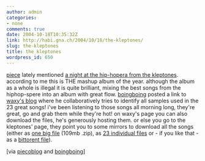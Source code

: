 ```yaml
---
author: admin
categories:
- none
comments: true
date: 2004-10-18T10:35:32Z
link: http://habi.gna.ch/2004/10/18/the-kleptones/
slug: the-kleptones
title: the kleptones
wordpress_id: 650
---
```


[piece](http://www.web-laun.ch/pieceoBlog/index.php?p=1354) lately mentioned [a night at the hip-hopera from the kleptones](http://www.kleptones.com/pages/downloads_hiphopera.html). according to me this is THE mashup album of the year. although the album as a whole is illegal it is quite brilliant, mixing the best songs from the hiphop-spere into an album with great flow.
[boingboing](http://www.boingboing.net/2004/09/28/catalogue_of_the_kle.html) posted a link to [waxy's blog](http://www.waxy.org/archive/2004/09/23/kleptone.shtml) where he collaboratively tries to identify all samples used in the 23 great songs! i've been listening to those songs  all morning long, they're great, go and grab them while they're hot!
on waxy's page you can also download the files, he's generously hosting them. or else you go to the kleptones' page, they point you to some mirrors to download all the songs (either as [one big file](http://www.archive.org/http://shell.exo.com/~boogah/kleptones_-_anathh.zip) (109mb .zip), as [23 individual files](http://www.nathanntg.com/mirror/kleptones_opera/) or - if you like that - as a [bittorent file](http://www.kleptones.com/pages/The%20Kleptones%20-%20A%20Night%20At%20The%20Hip-Hopera.torrent)).

[via [piecoblog](http://www.web-laun.ch/pieceoBlog/index.php?p=1354) and [boingboing](http://www.boingboing.net/2004/09/28/catalogue_of_the_kle.html)]
